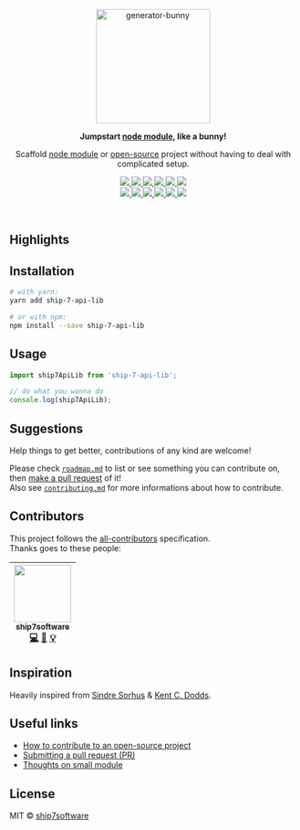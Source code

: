 <p align="center">
  <img src="https://cdn.shopify.com/s/files/1/0185/5092/products/nature-0006_large.png" width="200" alt="generator-bunny" />
</p>

<p align="center">
  <strong>
    Jumpstart <a href="https://nodejs.org/api/modules.html#modules_modules">node module</a>, like a bunny!
  </strong>
</p>

<p align="center">
  Scaffold <a href="https://www.npmjs.com/">node module</a> or <a href="https://en.wikipedia.org/wiki/Open-source_software">open-source</a> project without having to deal with complicated setup.
</p>

<p align="center">
  <a href="https://www.npmjs.com/package/ship-7-api-lib">
    <img src="https://img.shields.io/npm/v/ship-7-api-lib.svg?style=flat-square" />
  </a>
  <a href="https://travis-ci.org/ship7software/ship-7-api-lib">
    <img src="https://img.shields.io/travis/ship7software/ship-7-api-lib/master.svg?style=flat-square" />
  </a>
  <a href="https://codecov.io/github/ship7software/ship-7-api-lib">
    <img src="https://img.shields.io/codecov/c/github/ship7software/ship-7-api-lib.svg?style=flat-square" />
  </a>
  <a href="https://david-dm.org/ship7software/ship-7-api-lib">
    <img src="https://david-dm.org/ship7software/ship-7-api-lib.svg?style=flat-square" />
  </a>
  <a href="https://github.com/prettier/prettier">
    <img src="https://img.shields.io/badge/styled_with-prettier-ff69b4.svg?style=flat-square" />
  </a>
  <a href="https://github.com/ship7software/ship-7-api-lib/blob/master/license">
    <img src="https://img.shields.io/github/license/ship7software/ship-7-api-lib.svg?style=flat-square" />
  </a>
  <br />
  <a href="https://github.com/semantic-release/semantic-release">
    <img src="https://img.shields.io/badge/%20%20%F0%9F%93%A6%F0%9F%9A%80-semantic--release-e10079.svg?style=flat-square" />
  </a>
  <a href="http://commitizen.github.io/cz-cli">
    <img src="https://img.shields.io/badge/commitizen-friendly-brightgreen.svg?style=flat-square" />
  </a>
  <a href="http://makeapullrequest.com">
    <img src="https://img.shields.io/badge/PRs-welcome-brightgreen.svg?style=flat-square" />
  </a>
  <a href="https://github.com/ship7software/ship-7-api-lib/blob/master/other/code_of_conduct.md">
    <img src="https://img.shields.io/badge/code%20of-conduct-ff69b4.svg?style=flat-square" />
  </a>
  <a href="https://github.com/ship7software/ship-7-api-lib/blob/master/other/roadmap.md">
    <img src="https://img.shields.io/badge/%F0%9F%93%94-roadmap-CD9523.svg?style=flat-square" />
  </a>
  <a href="https://github.com/ship7software/ship-7-api-lib/blob/master/other/examples.md">
    <img src="https://img.shields.io/badge/%F0%9F%92%A1-examples-8C8E93.svg?style=flat-square" />
  </a>
</p>

<br />


## Highlights


## Installation

```sh
# with yarn:
yarn add ship-7-api-lib

# or with npm: 
npm install --save ship-7-api-lib
```


## Usage

```js
import ship7ApiLib from 'ship-7-api-lib';

// do what you wanna do
console.log(ship7ApiLib);
```

## Suggestions

Help things to get better, contributions of any kind are welcome!

Please check [`roadmap.md`][roadmap-link] to list or see something you can contribute on, then [make a pull request][prs-link] of it!<br />
Also see [`contributing.md`](./contributing.md) for more informations about how to contribute.


## Contributors

This project follows the [all-contributors][all-contributors-link] specification.<br />
Thanks goes to these people:

<!-- ALL-CONTRIBUTORS-LIST:START - Do not remove or modify this section -->
| [<img src="https://avatars2.githubusercontent.com/u/22868432?v=3" width="100px;"/><br /><sub>ship7software</sub>](http://ship7.com.br/)<br />[💻](https://github.com/ship7software/ship-7-api-lib/commits?author=ship7software "Code") [📖](https://github.com/ship7software/ship-7-api-lib/commits?author=ship7software "Documentation") [💡](#example-ship7software "Examples") |
| :---: |
<!-- ALL-CONTRIBUTORS-LIST:END -->


## Inspiration

Heavily inspired from [Sindre Sorhus][sindresorhus-link] & [Kent C. Dodds][kentcdodds-link].


## Useful links

-   [How to contribute to an open-source project](https://egghead.io/series/how-to-contribute-to-an-open-source-project-on-github)
-   [Submitting a pull request (PR)](https://github.com/angular/angular/blob/master/CONTRIBUTING.md#-submitting-a-pull-request-pr)
-   [Thoughts on small module](https://github.com/sindresorhus/ama/issues/10#issuecomment-117766328)


## License

MIT &copy; [ship7software](http://ship7.com.br/)


[all-contributors-link]: https://github.com/kentcdodds/all-contributors
[kentcdodds-link]: https://github.com/kentcdodds
[prs-link]: http://makeapullrequest.com
[sindresorhus-link]: https://github.com/sindresorhus
[roadmap-link]: https://github.com/ship7software/ship-7-api-lib/blob/master/other/roadmap.md
